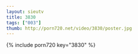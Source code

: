 ```yaml
--- 
layout: sieutv
title: 3830
tags: ["003"]
thumb: http://porn720.net/video/3830/poster.jpg
---
```

{% include porn720 key="3830" %} 
